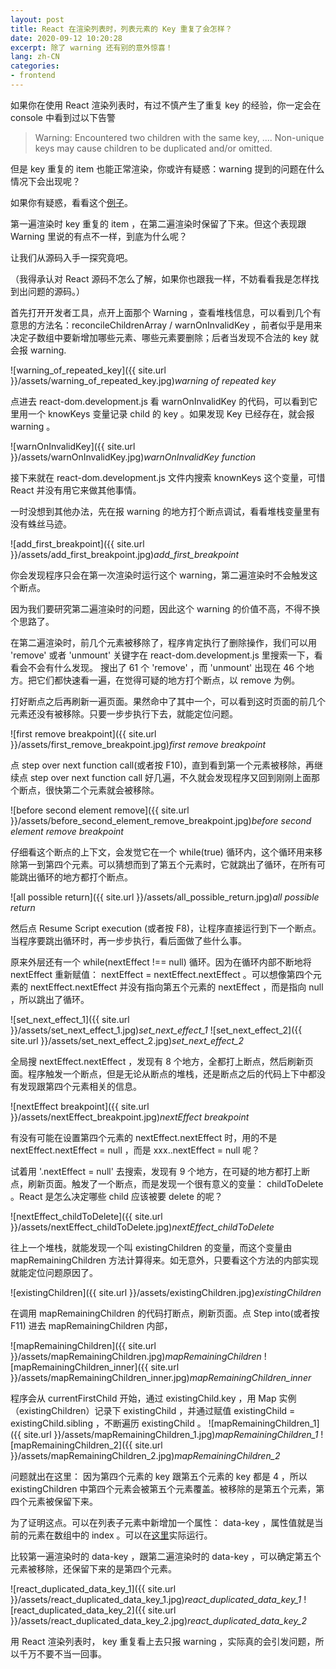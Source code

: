 ```yaml
---
layout: post
title: React 在渲染列表时，列表元素的 Key 重复了会怎样？
date: 2020-09-12 10:20:28
excerpt: 除了 warning 还有别的意外惊喜！
lang: zh-CN
categories: 
- frontend
---
```



如果你在使用 React 渲染列表时，有过不慎产生了重复 key 的经验，你一定会在 console 中看到过以下告警 

> Warning: Encountered two children with the same key, .... Non-unique keys may cause children to be duplicated and/or omitted.

但是 key 重复的 item 也能正常渲染，你或许有疑惑：warning 提到的问题在什么情况下会出现呢？

如果你有疑惑，看看这个[例子][1]。

第一遍渲染时 key 重复的 item ，在第二遍渲染时保留了下来。但这个表现跟 Warning 里说的有点不一样，到底为什么呢？

让我们从源码入手一探究竟吧。

（我得承认对 React 源码不怎么了解，如果你也跟我一样，不妨看看我是怎样找到出问题的源码。）

首先打开开发者工具，点开上面那个 Warning ，查看堆栈信息，可以看到几个有意思的方法名：reconcileChildrenArray / warnOnInvalidKey ，前者似乎是用来决定子数组中要新增加哪些元素、哪些元素要删除；后者当发现不合法的 key 就会报 warning.

![warning_of_repeated_key]({{ site.url }}/assets/warning_of_repeated_key.jpg)*warning of repeated key*

点进去 react-dom.development.js 看 warnOnInvalidKey 的代码，可以看到它里用一个 knowKeys 变量记录 child 的 key 。如果发现 Key 已经存在，就会报 warning 。

![warnOnInvalidKey]({{ site.url }}/assets/warnOnInvalidKey.jpg)*warnOnInvalidKey function*

接下来就在 react-dom.development.js 文件内搜索 knownKeys 这个变量，可惜 React 并没有用它来做其他事情。

一时没想到其他办法，先在报 warning 的地方打个断点调试，看看堆栈变量里有没有蛛丝马迹。

![add_first_breakpoint]({{ site.url }}/assets/add_first_breakpoint.jpg)*add_first_breakpoint*

你会发现程序只会在第一次渲染时运行这个 warning，第二遍渲染时不会触发这个断点。

因为我们要研究第二遍渲染时的问题，因此这个 warning 的价值不高，不得不换个思路了。

在第二遍渲染时，前几个元素被移除了，程序肯定执行了删除操作，我们可以用 'remove' 或者 'unmount' 关键字在 react-dom.development.js 里搜索一下，看看会不会有什么发现。 搜出了 61 个 'remove' ，而 'unmount' 出现在 46 个地方。把它们都快速看一遍，在觉得可疑的地方打个断点，以 remove 为例。

打好断点之后再刷新一遍页面。果然命中了其中一个，可以看到这时页面的前几个元素还没有被移除。只要一步步执行下去，就能定位问题。

![first remove breakpoint]({{ site.url }}/assets/first_remove_breakpoint.jpg)*first remove breakpoint*

点 step over next function call(或者按 F10)，直到看到第一个元素被移除，再继续点 step over next function call 好几遍，不久就会发现程序又回到刚刚上面那个断点，很快第二个元素就会被移除。

![before second element remove]({{ site.url }}/assets/before_second_element_remove_breakpoint.jpg)*before second element remove breakpoint*

仔细看这个断点的上下文，会发觉它在一个 while(true) 循环内，这个循环用来移除第一到第四个元素。可以猜想而到了第五个元素时，它就跳出了循环，在所有可能跳出循环的地方都打个断点。

![all possible return]({{ site.url }}/assets/all_possible_return.jpg)*all possible return*

然后点 Resume Script execution (或者按 F8)，让程序直接运行到下一个断点。当程序要跳出循环时，再一步步执行，看后面做了些什么事。

原来外层还有一个 while(nextEffect !== null) 循环。因为在循环内部不断地将 nextEffect 重新赋值： nextEffect = nextEffect.nextEffect 。可以想像第四个元素的 nextEffect.nextEffect 并没有指向第五个元素的 nextEffect ，而是指向 null ，所以跳出了循环。

![set_next_effect_1]({{ site.url }}/assets/set_next_effect_1.jpg)*set_next_effect_1*
![set_next_effect_2]({{ site.url }}/assets/set_next_effect_2.jpg)*set_next_effect_2*

全局搜 nextEffect.nextEffect ，发现有 8 个地方，全都打上断点，然后刷新页面。程序触发一个断点，但是无论从断点的堆栈，还是断点之后的代码上下中都没有发现跟第四个元素相关的信息。

![nextEffect breakpoint]({{ site.url }}/assets/nextEffect_breakpoint.jpg)*nextEffect breakpoint*

有没有可能在设置第四个元素的 nextEffect.nextEffect 时，用的不是 nextEffect.nextEffect = null ，而是 xxx..nextEffect = null 呢？

试着用 '.nextEffect = null' 去搜索，发现有 9 个地方，在可疑的地方都打上断点，刷新页面。触发了一个断点，而是发现一个很有意义的变量： childToDelete 。React 是怎么决定哪些 child 应该被要 delete 的呢？

![nextEffect_childToDelete]({{ site.url }}/assets/nextEffect_childToDelete.jpg)*nextEffect_childToDelete*


往上一个堆栈，就能发现一个叫 existingChildren 的变量，而这个变量由 mapRemainingChildren 方法计算得来。如无意外，只要看这个方法的内部实现就能定位问题原因了。

![existingChildren]({{ site.url }}/assets/existingChildren.jpg)*existingChildren*

在调用 mapRemainingChildren 的代码打断点，刷新页面。点 Step into(或者按 F11) 进去 mapRemainingChildren 内部，

![mapRemainingChildren]({{ site.url }}/assets/mapRemainingChildren.jpg)*mapRemainingChildren*
![mapRemainingChildren_inner]({{ site.url }}/assets/mapRemainingChildren_inner.jpg)*mapRemainingChildren_inner*

程序会从 currentFirstChild 开始，通过 existingChild.key ，用 Map 实例（existingChildren）记录下 existingChild ，并通过赋值 existingChild = existingChild.sibling ，不断遍历 existingChild 。
![mapRemainingChildren_1]({{ site.url }}/assets/mapRemainingChildren_1.jpg)*mapRemainingChildren_1*
![mapRemainingChildren_2]({{ site.url }}/assets/mapRemainingChildren_2.jpg)*mapRemainingChildren_2*

问题就出在这里：
因为第四个元素的 key 跟第五个元素的 key 都是 4 ，所以 existingChildren 中第四个元素会被第五个元素覆盖。被移除的是第五个元素，第四个元素被保留下来。

为了证明这点。可以在列表子元素中新增加一个属性： data-key ，属性值就是当前的元素在数组中的 index 。可以在[这里][2]实际运行。

比较第一遍渲染时的 data-key ，跟第二遍渲染时的 data-key ，可以确定第五个元素被移除，还保留下来的是第四个元素。


![react_duplicated_data_key_1]({{ site.url }}/assets/react_duplicated_data_key_1.jpg)*react_duplicated_data_key_1*
![react_duplicated_data_key_2]({{ site.url }}/assets/react_duplicated_data_key_2.jpg)*react_duplicated_data_key_2*


用 React 渲染列表时， key 重复看上去只报 warning ，实际真的会引发问题，所以千万不要不当一回事。

[1]:https://codesandbox.io/s/suspicious-wilson-7r3ps
[2]:https://codesandbox.io/s/wonderful-galileo-jj1zt?file=/src/App.js